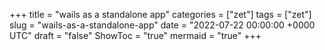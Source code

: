 +++
title = "wails as a standalone app"
categories = ["zet"]
tags = ["zet"]
slug = "wails-as-a-standalone-app"
date = "2022-07-22 00:00:00 +0000 UTC"
draft = "false"
ShowToc = "true"
mermaid = "true"
+++


